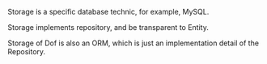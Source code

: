 Storage is a specific database technic, for example, MySQL.

Storage implements repository, and be transparent to Entity.

Storage of Dof is also an ORM, which is just an implementation detail of the Repository.
